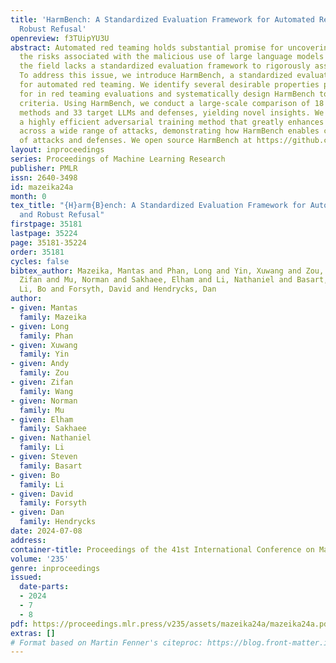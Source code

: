 ```yaml
---
title: 'HarmBench: A Standardized Evaluation Framework for Automated Red Teaming and
  Robust Refusal'
openreview: f3TUipYU3U
abstract: Automated red teaming holds substantial promise for uncovering and mitigating
  the risks associated with the malicious use of large language models (LLMs), yet
  the field lacks a standardized evaluation framework to rigorously assess new methods.
  To address this issue, we introduce HarmBench, a standardized evaluation framework
  for automated red teaming. We identify several desirable properties previously unaccounted
  for in red teaming evaluations and systematically design HarmBench to meet these
  criteria. Using HarmBench, we conduct a large-scale comparison of 18 red teaming
  methods and 33 target LLMs and defenses, yielding novel insights. We also introduce
  a highly efficient adversarial training method that greatly enhances LLM robustness
  across a wide range of attacks, demonstrating how HarmBench enables codevelopment
  of attacks and defenses. We open source HarmBench at https://github.com/centerforaisafety/HarmBench.
layout: inproceedings
series: Proceedings of Machine Learning Research
publisher: PMLR
issn: 2640-3498
id: mazeika24a
month: 0
tex_title: "{H}arm{B}ench: A Standardized Evaluation Framework for Automated Red Teaming
  and Robust Refusal"
firstpage: 35181
lastpage: 35224
page: 35181-35224
order: 35181
cycles: false
bibtex_author: Mazeika, Mantas and Phan, Long and Yin, Xuwang and Zou, Andy and Wang,
  Zifan and Mu, Norman and Sakhaee, Elham and Li, Nathaniel and Basart, Steven and
  Li, Bo and Forsyth, David and Hendrycks, Dan
author:
- given: Mantas
  family: Mazeika
- given: Long
  family: Phan
- given: Xuwang
  family: Yin
- given: Andy
  family: Zou
- given: Zifan
  family: Wang
- given: Norman
  family: Mu
- given: Elham
  family: Sakhaee
- given: Nathaniel
  family: Li
- given: Steven
  family: Basart
- given: Bo
  family: Li
- given: David
  family: Forsyth
- given: Dan
  family: Hendrycks
date: 2024-07-08
address:
container-title: Proceedings of the 41st International Conference on Machine Learning
volume: '235'
genre: inproceedings
issued:
  date-parts:
  - 2024
  - 7
  - 8
pdf: https://proceedings.mlr.press/v235/assets/mazeika24a/mazeika24a.pdf
extras: []
# Format based on Martin Fenner's citeproc: https://blog.front-matter.io/posts/citeproc-yaml-for-bibliographies/
---
```


